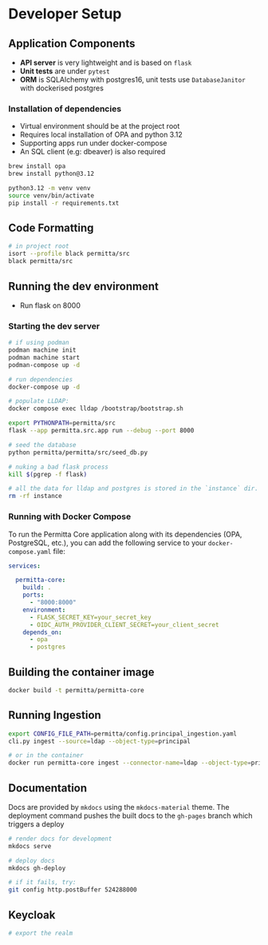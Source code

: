 # Developer Setup

## Application Components
* **API server** is very lightweight and is based on `flask`
* **Unit tests** are under `pytest`
* **ORM** is SQLAlchemy with postgres16, unit tests use `DatabaseJanitor` with dockerised postgres

### Installation of dependencies
* Virtual environment should be at the project root
* Requires local installation of OPA and python 3.12
* Supporting apps run under docker-compose
* An SQL client (e.g: dbeaver) is also required

```bash
brew install opa
brew install python@3.12

python3.12 -m venv venv
source venv/bin/activate
pip install -r requirements.txt

```

## Code Formatting
```bash
# in project root
isort --profile black permitta/src
black permitta/src
```
## Running the dev environment
* Run flask on 8000

### Starting the dev server
```bash
# if using podman
podman machine init
podman machine start
podman-compose up -d

# run dependencies
docker-compose up -d

# populate LLDAP:
docker compose exec lldap /bootstrap/bootstrap.sh

export PYTHONPATH=permitta/src
flask --app permitta.src.app run --debug --port 8000

# seed the database
python permitta/permitta/src/seed_db.py

# nuking a bad flask process
kill $(pgrep -f flask)

# all the data for lldap and postgres is stored in the `instance` dir. nuke it to reset the app
rm -rf instance
```

### Running with Docker Compose
To run the Permitta Core application along with its dependencies (OPA, PostgreSQL, etc.), you can add the following service to your `docker-compose.yaml` file:

```yaml
services:

  permitta-core:
    build: .
    ports:
      - "8000:8000"
    environment:
      - FLASK_SECRET_KEY=your_secret_key
      - OIDC_AUTH_PROVIDER_CLIENT_SECRET=your_client_secret
    depends_on:
      - opa
      - postgres
```

## Building the container image
```bash
docker build -t permitta/permitta-core
```

## Running Ingestion
```bash
export CONFIG_FILE_PATH=permitta/config.principal_ingestion.yaml
cli.py ingest --source=ldap --object-type=principal

# or in the container
docker run permitta-core ingest --connector-name=ldap --object-type=principal
```

## Documentation
Docs are provided by `mkdocs` using the `mkdocs-material` theme.
The deployment command pushes the built docs to the `gh-pages` branch which triggers a deploy
```bash
# render docs for development
mkdocs serve

# deploy docs
mkdocs gh-deploy

# if it fails, try:
git config http.postBuffer 524288000
```

## Keycloak
```bash
# export the realm

```